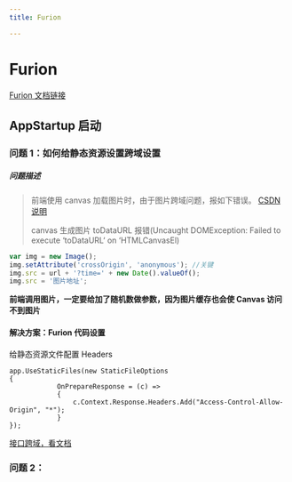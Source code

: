 ```yaml
---
title: Furion

---
```


# Furion

[Furion 文档链接 ](https://dotnetchina.gitee.io/furion/docs/appstartup)

## AppStartup 启动

### 问题 1：如何给静态资源设置跨域设置

##### 问题描述

> 前端使用 canvas 加载图片时，由于图片跨域问题，报如下错误。 [CSDN 说明 ](https://blog.csdn.net/sumimg/article/details/115375085?spm=1001.2101.3001.6650.4&utm_medium=distribute.pc_relevant.none-task-blog-2%7Edefault%7ECTRLIST%7Edefault-4-115375085-blog-92239063.pc_relevant_multi_platform_whitelistv2_exp180w&depth_1-utm_source=distribute.pc_relevant.none-task-blog-2%7Edefault%7ECTRLIST%7Edefault-4-115375085-blog-92239063.pc_relevant_multi_platform_whitelistv2_exp180w)
>
> canvas 生成图片 toDataURL 报错(Uncaught DOMException: Failed to execute ‘toDataURL‘ on ‘HTMLCanvasEl)

```js
var img = new Image();
img.setAttribute('crossOrigin', 'anonymous'); //关键
img.src = url + '?time=' + new Date().valueOf();
img.src = '图片地址';
```

**前端调用图片，一定要给加了随机数做参数，因为图片缓存也会使 Canvas 访问不到图片**

#### **解决方案：Furion 代码设置**

给静态资源文件配置 Headers

```.net
app.UseStaticFiles(new StaticFileOptions
{
			OnPrepareResponse = (c) =>
			{
				c.Context.Response.Headers.Add("Access-Control-Allow-Origin", "*");
			}
});
```

[接口跨域，看文档 ](https://dotnetchina.gitee.io/furion/docs/cors)

### 问题 2：
